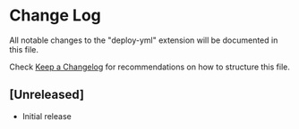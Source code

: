 # Change Log

All notable changes to the "deploy-yml" extension will be documented in this file.

Check [Keep a Changelog](http://keepachangelog.com/) for recommendations on how to structure this file.

## [Unreleased]

- Initial release
